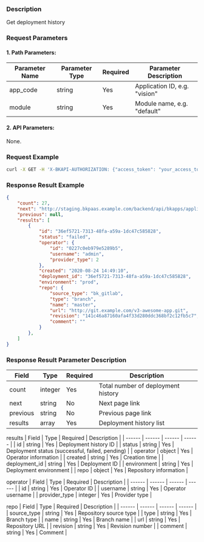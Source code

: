 ### Description
Get deployment history

### Request Parameters

#### 1. Path Parameters:

|   Parameter Name   |    Parameter Type  |  Required  |     Parameter Description     |
| ------------ | ------------ | ------ | ---------------- |
| app_code   | string | Yes | Application ID, e.g. "vision" |
| module   | string | Yes | Module name, e.g. "default" |

#### 2. API Parameters:
None.

### Request Example
```bash
curl -X GET -H 'X-BKAPI-AUTHORIZATION: {"access_token": "your_access_token"}' http://bkapi.example.com/api/bkpaas3/prod/bkapps/applications/{your_appcode}/modules/{your_module_name}/deployments/lists/
```

### Response Result Example
```json
{
    "count": 27,
    "next": "http://staging.bkpaas.example.com/backend/api/bkapps/applications/vision/modules/default/deployments/lists/?limit=12&offset=12",
    "previous": null,
    "results": [
        {
            "id": "36ef5721-7313-48fa-a59a-1dc47c585828",
            "status": "failed",
            "operator": {
                "id": "0227c0eb979e5289b5",
                "username": "admin",
                "provider_type": 2
            },
            "created": "2020-08-24 14:49:10",
            "deployment_id": "36ef5721-7313-48fa-a59a-1dc47c585828",
            "environment": "prod",
            "repo": {
                "source_type": "bk_gitlab",
                "type": "branch",
                "name": "master",
                "url": "http://git.example.com/v3-awesome-app.git",
                "revision": "141c46a87160afa4f33d280ddc368bf2c12fb5c7",
                "comment": ""
            }
        },
    ]
}
```

### Response Result Parameter Description

| Field |   Type |  Required | Description |
| ------ | ------ | ------ | ------ |
| count | integer | Yes | Total number of deployment history |
| next | string | No | Next page link |
| previous | string | No | Previous page link |
| results | array | Yes | Deployment history list |

results
| Field |   Type |  Required | Description |
| ------ | ------ | ------ | ------ |
| id | string | Yes | Deployment history ID |
| status | string | Yes | Deployment status (successful, failed, pending) |
| operator | object | Yes | Operator information |
| created | string | Yes | Creation time |
| deployment_id | string | Yes | Deployment ID |
| environment | string | Yes | Deployment environment |
| repo | object | Yes | Repository information |

operator
| Field |   Type |  Required | Description |
| ------ | ------ | ------ | ------ |
| id | string | Yes | Operator ID |
| username | string | Yes | Operator username |
| provider_type | integer | Yes | Provider type |

repo
| Field |   Type |  Required | Description |
| ------ | ------ | ------ | ------ |
| source_type | string | Yes | Repository source type |
| type | string | Yes | Branch type |
| name | string | Yes | Branch name |
| url | string | Yes | Repository URL |
| revision | string | Yes | Revision number |
| comment | string | Yes | Comment |